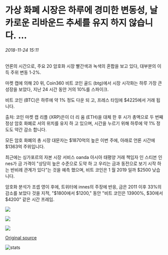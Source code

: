# 가상 화폐 시장은 하루에 경미한 변동성, 날카로운 리바운드 추세를 유지 하지 않습니다. ...

###### 2018-11-24 15:11

언론의 시간으로, 주요 20 암호화 시장 빨간색과 녹색의 혼합을 보고 있다, 대부분의 이득 주위 변동 1-2%.

마켓 캡에 의해 20 위, Coin360 비트 코인 골드 (btg)에서 시장 시각화는 하루 가장 큰 성장을 보았다, 지난 24 시간 동안 거의 10%를 스파이크.

비트 코인 (BTC)은 하루에 약 1% 정도 다운 되 고, 프레스 타임에 $4225에서 거래 됩니다.

출처: 코인 마켓 캡 리플 (XRP)은이 더 리 움 (ETH)을 대체 한 후 시가 총액으로 두 번째 정상 암호 화폐로 서의 위치를 유지 하 고 있으며, 시간을 누르기 위해 하루에 약 1% 정도도 약간 감소 합니다.

모든 암호 화폐의 총 시장 대문자는 $1870억의 높은 이번 주에, 아래로 언론 시간에 $1363억 주위입니다.

최근에는 싱가포르의 자본 시장 서비스 oanda 아시아 태평양 거래 책임자 인 스티븐 인nes가 금 가격이 "상당히 높은 수준으로 도약 하 고 우리는 금과 동전으로 보기 시작 하는 반비례 관계가 있다"는 것을 예측 했으며, 비트 코인은 1 월 2019 일까 $2500 낮습니다.

암호화 분석가 조셉 영이 후에, 트위터에 innes의 주장에 반응, 금은 2011 이후 33%의 감소를 보았다 것을 지적, "$1800에서 $1200," 동안 "비트 코인은 13900%, $30에서 $4200" 같은 시간 프레임.

![](https://s3.cointelegraph.com/storage/uploads/view/a2715c34eef6f33c0fd9c9b103b7da69.png)

![](https://s3.cointelegraph.com/storage/uploads/view/4759eb16d79a14301a2daf0e42cee512.png)

![](https://s3.cointelegraph.com/storage/uploads/view/17c5a1dbd37df78a5bc1ba6fb98e11a0.png)

[Original source](https://cointelegraph.com/news/crypto-markets-see-mild-volatility-on-the-day-fail-to-hold-sharp-rebound-trend)

![stats](https://c.statcounter.com/11760860/0/a89fa40b/1/ "stats")